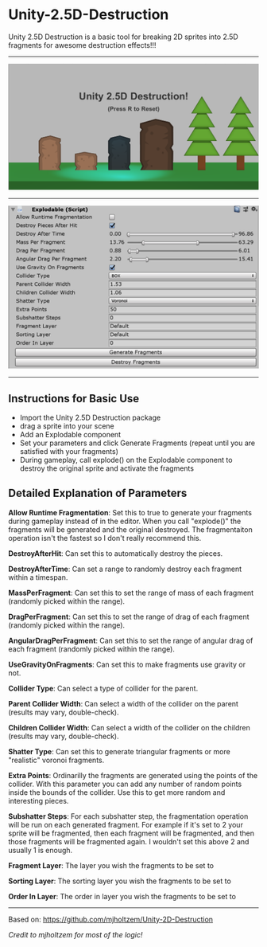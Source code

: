 # Unity-2.5D-Destruction
Unity 2.5D Destruction is a basic tool for breaking 2D sprites into 2.5D fragments for awesome destruction effects!!!

------------------

<img src="destruction_2.5d_scene.png" alt="Destruction 2.5D Editor Scene"/>

------------------

<img src="destruction_2.5d_editor.png" alt="Destruction 2.5D Editor Window"/>

------------------

## Instructions for Basic Use
* Import the Unity 2.5D Destruction package
* drag a sprite into your scene
* Add an Explodable component
* Set your parameters and click Generate Fragments (repeat until you are satisfied with your fragments)
* During gameplay, call explode() on the Explodable component to destroy the original sprite and activate the fragments

## Detailed Explanation of Parameters
**Allow Runtime Fragmentation**: Set this to true to generate your fragments during gameplay instead of in the editor. When you call "explode()" the fragments will be generated and the original destroyed.
The fragmentaiton operation isn't the fastest so I don't really recommend this.

**DestroyAfterHit**: Can set this to automatically destroy the pieces.

**DestroyAfterTime**: Can set a range to randomly destroy each fragment within a timespan.

**MassPerFragment**: Can set this to set the range of mass of each fragment (randomly picked within the range).

**DragPerFragment**: Can set this to set the range of drag of each fragment (randomly picked within the range).

**AngularDragPerFragment**: Can set this to set the range of angular drag of each fragment (randomly picked within the range).

**UseGravityOnFragments**: Can set this to make fragments use gravity or not.

**Collider Type**: Can select a type of collider for the parent.

**Parent Collider Width**: Can select a width of the collider on the parent (results may vary, double-check).

**Children Collider Width**: Can select a width of the collider on the children (results may vary, double-check).

**Shatter Type**: Can set this to generate triangular fragments or more "realistic" voronoi fragments.

**Extra Points**: Ordinarilly the fragments are generated using the points of the collider. With this parameter you can add any number of random points inside the bounds of the collider.
Use this to get more random and interesting pieces.

**Subshatter Steps**: For each subshatter step, the fragmentation operation will be run on each generated fragment. For example if it's set to 2 your sprite will be fragmented, then each fragment
will be fragmented, and then those fragments will be fragmented again. I wouldn't set this above 2 and usually 1 is enough.

**Fragment Layer**: The layer you wish the fragments to be set to

**Sorting Layer**: The sorting layer you wish the fragments to be set to

**Order In Layer**: The order in layer you wish the fragments to be set to

------------------

Based on: https://github.com/mjholtzem/Unity-2D-Destruction

*Credit to mjholtzem for most of the logic!*